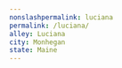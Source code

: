 ```yaml
---
﻿nonslashpermalink: luciana
permalink: /luciana/
alley: Luciana
city: Monhegan
state: Maine
---
```

